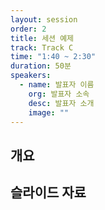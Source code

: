 ```yaml
---
layout: session
order: 2
title: 세션 예제
track: Track C
time: "1:40 ~ 2:30"
duration: 50분
speakers:
  - name: 발표자 이름
    org: 발표자 소속
    desc: 발표자 소개
    image: ""
---
```


## 개요

## 슬라이드 자료
